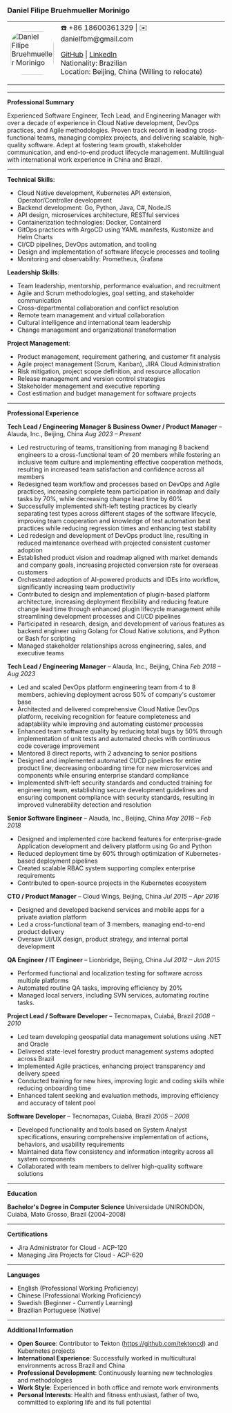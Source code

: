### **Daniel Filipe Bruehmueller Morinigo**

<table style="width: 100%; border: 0px;">
  <tr style="border: 0px;">
  <td style="border: 0px;">
    <img src="https://avatars.githubusercontent.com/u/5045502?v=4" alt="Daniel Filipe Bruehmueller Morinigo" style="width: 100px; height: 100px; border-radius: 30%;" />
  </td>
  <td style="border: 0px;">
  ☎️ +86 18600361329 | ✉️  danielfbm@gmail.com

[GitHub](https://github.com/danielfbm) | [LinkedIn](https://www.linkedin.com/in/danielfbm) </br>
Nationality: Brazilian</br>
Location: Beijing, China (Willing to relocate)
  </td>
  </tr>
</table>

---

**Professional Summary**

Experienced Software Engineer, Tech Lead, and Engineering Manager with over a decade of experience in Cloud Native development, DevOps practices, and Agile methodologies. Proven track record in leading cross-functional teams, managing complex projects, and delivering scalable, high-quality software. Adept at fostering team growth, stakeholder communication, and end-to-end product lifecycle management. Multilingual with international work experience in China and Brazil.

---

**Technical Skills**:

- Cloud Native development, Kubernetes API extension, Operator/Controller development
- Backend development: Go, Python, Java, C#, NodeJS
- API design, microservices architecture, RESTful services
- Containerization technologies: Docker, Containerd
- GitOps practices with ArgoCD using YAML manifests, Kustomize and Helm Charts
- CI/CD pipelines, DevOps automation, and tooling
- Design and implementation of software lifecycle processes and tooling
- Monitoring and observability: Prometheus, Grafana

**Leadership Skills**:

- Team leadership, mentorship, performance evaluation, and recruitment
- Agile and Scrum methodologies, goal setting, and stakeholder communication
- Cross-departmental collaboration and conflict resolution
- Remote team management and virtual collaboration
- Cultural intelligence and international team leadership
- Change management and organizational transformation

**Project Management**:

- Product management, requirement gathering, and customer fit analysis
- Agile project management (Scrum, Kanban), JIRA Cloud Administration
- Risk mitigation, project scope definition, and resource allocation
- Release management and version control strategies
- Stakeholder management and executive reporting
- Cost estimation and budget management for software projects

---

**Professional Experience**

**Tech Lead / Engineering Manager & Business Owner / Product Manager** – Alauda, Inc., Beijing, China
*Aug 2023 – Present*

- Led restructuring of teams, transitioning from managing 8 backend engineers to a cross-functional team of 20 members while fostering an inclusive team culture and implementing effective cooperation methods, resulting in increased team satisfaction and confidence across all members
- Redesigned team workflow and processes based on DevOps and Agile practices, increasing complete team participation in roadmap and daily tasks by 70%, while decreasing change lead time by 60%
- Successfully implemented shift-left testing practices by clearly separating test types across different stages of the software lifecycle, improving team cooperation and knowledge of test automation best practices while reducing regression times and enhancing test stability
- Led redesign and development of DevOps product line, resulting in reduced maintenance overhead with projected consistent customer adoption
- Established product vision and roadmap aligned with market demands and company goals, increasing projected conversion rate for overseas customers
- Orchestrated adoption of AI-powered products and IDEs into workflow, significantly increasing team productivity
- Contributed to design and implementation of plugin-based platform architecture, increasing deployment flexibility and reducing feature change lead time through enhanced plugin lifecycle management while streamlining development processes and CI/CD pipelines
- Participated in research, design, and development of various features as backend engineer using Golang for Cloud Native solutions, and Python or Bash for scripting
- Managed stakeholder relationships across engineering, sales, and executive teams

**Tech Lead / Engineering Manager** – Alauda, Inc., Beijing, China
*Feb 2018 – Aug 2023*

- Led and scaled DevOps platform engineering team from 4 to 8 members, achieving deployment across 50% of company's customer base
- Architected and delivered comprehensive Cloud Native DevOps platform, receiving recognition for feature completeness and adaptability while improving and automating customer processes
- Enhanced team software quality by reducing total bugs by 50% through implementation of unit tests and automated checks with continuous code coverage improvement
- Mentored 8 direct reports, with 2 advancing to senior positions
- Designed and implemented automated CI/CD pipelines for entire product line, decreasing onboarding time for new microservices and components while ensuring enterprise standard compliance
- Implemented shift-left security standards and conducted training for engineering team, establishing secure development guidelines and ensuring component compliance with security standards, resulting in improved vulnerability detection and resolution

**Senior Software Engineer** – Alauda, Inc., Beijing, China
*May 2016 – Feb 2018*

- Designed and implemented core backend features for enterprise-grade Application development and delivery platform using Go and Python
- Reduced deployment time by 60% through optimization of Kubernetes-based deployment pipelines
- Created scalable RBAC system supporting complex enterprise requirements
- Contributed to open-source projects in the Kubernetes ecosystem

**CTO / Product Manager** – Cloud Wings, Beijing, China
*Jul 2015 – Apr 2016*

- Designed and developed backend services and mobile apps for a private aviation platform
- Led a cross-functional team of 3 members, managing end-to-end product delivery
- Oversaw UI/UX design, product strategy, and internal portal development

**QA Engineer / IT Engineer** – Lionbridge, Beijing, China
*Jul 2012 – Jun 2015*

- Performed functional and localization testing for software across multiple platforms
- Automated routine QA tasks, improving efficiency by 20%
- Managed local servers, including SVN services, automating routine tasks.

**Project Lead / Software Developer** – Tecnomapas, Cuiabá, Brazil
*2008 – 2010*

- Led team developing geospatial data management solutions using .NET and Oracle
- Delivered state-level forestry product management systems adopted across Brazil
- Implemented Agile practices, enhancing project transparency and delivery speed
- Conducted training for new hires, improving logic and coding skills while reducing onboarding time
- Enhanced talent seeking and evaluation methods, improving efficiency and accuracy of talent pool

**Software Developer** – Tecnomapas, Cuiabá, Brazil
*2005 – 2008*

- Developed functionality and tools based on System Analyst specifications, ensuring comprehensive implementation of actions, behaviors, and usability requirements
- Maintained data flow consistency and information integrity across all system components
- Collaborated with team members to deliver high-quality software solutions

---

**Education**

**Bachelor's Degree in Computer Science**
Universidade UNIRONDON, Cuiabá, Mato Grosso, Brazil (2004–2008)

---

**Certifications**

- Jira Administrator for Cloud - ACP-120
- Managing Jira Projects for Cloud - ACP-620

---

**Languages**

- English (Professional Working Proficiency)
- Chinese (Professional Working Proficiency)
- Swedish (Beginner - Currently Learning)
- Brazilian Portuguese (Native)

---

**Additional Information**

- **Open Source**: Contributor to Tekton (https://github.com/tektoncd) and Kubernetes projects
- **International Experience**: Successfully worked in multicultural environments across Brazil and China
- **Professional Development**: Continuously learning new technologies and methodologies
- **Work Style**: Experienced in both office and remote work environments
- **Personal Interests**: Health and fitness enthusiast, father of two, committed to exploring life and its full potential
